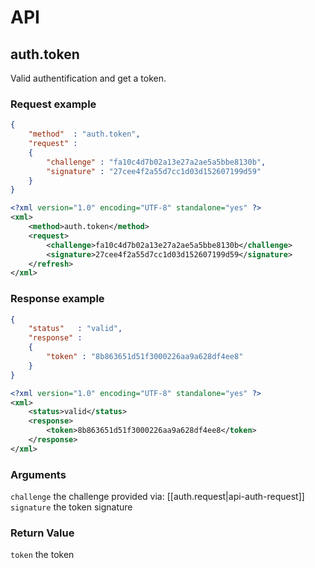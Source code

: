 # API

## auth.token

Valid authentification and get a token.

### Request example

```json
{
	"method"  : "auth.token",
	"request" :
	{
		"challenge" : "fa10c4d7b02a13e27a2ae5a5bbe8130b",
		"signature" : "27cee4f2a55d7cc1d03d152607199d59"
	}
}
```

```xml
<?xml version="1.0" encoding="UTF-8" standalone="yes" ?>
<xml>
	<method>auth.token</method>
	<request>
		<challenge>fa10c4d7b02a13e27a2ae5a5bbe8130b</challenge>
		<signature>27cee4f2a55d7cc1d03d152607199d59</signature>
	</refresh>
</xml>
```

### Response example

```json
{
	"status"   : "valid",
	"response" : 
	{
		"token" : "8b863651d51f3000226aa9a628df4ee8"
    }
}
```

```xml
<?xml version="1.0" encoding="UTF-8" standalone="yes" ?>
<xml>
	<status>valid</status>
	<response>
		<token>8b863651d51f3000226aa9a628df4ee8</token>
	</response>
</xml>
```

### Arguments

`challenge` the challenge provided via: [[auth.request|api-auth-request]]
`signature` the token signature

### Return Value

`token` the token
